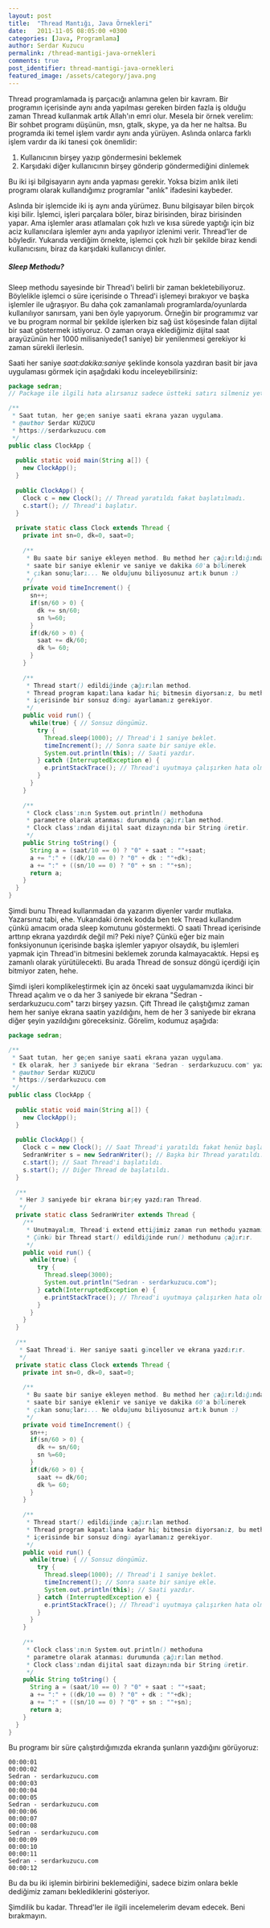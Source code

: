 ```yaml
---
layout: post
title:  "Thread Mantığı, Java Örnekleri"
date:   2011-11-05 08:05:00 +0300
categories: [Java, Programlama]
author: Serdar Kuzucu
permalink: /thread-mantigi-java-ornekleri
comments: true
post_identifier: thread-mantigi-java-ornekleri
featured_image: /assets/category/java.png
---
```


Thread programlamada iş parçacığı anlamına gelen bir kavram.
Bir programın içerisinde aynı anda yapılması gereken birden fazla iş olduğu zaman 
Thread kullanmak artık Allah'ın emri olur. 
Mesela bir örnek verelim: 
Bir sohbet programı düşünün, msn, gtalk, skype, ya da her ne haltsa. 
Bu programda iki temel işlem vardır aynı anda yürüyen. 
Aslında onlarca farklı işlem vardır da iki tanesi çok önemlidir:

<!--more-->

1. Kullanıcının birşey yazıp göndermesini beklemek
2. Karşıdaki diğer kullanıcının birşey gönderip göndermediğini dinlemek

Bu iki işi bilgisayarın aynı anda yapması gerekir.
Yoksa bizim anlık ileti programı olarak kullandığımız programlar "anlık" ifadesini kaybeder.

Aslında bir işlemcide iki iş aynı anda yürümez.
Bunu bilgisayar bilen birçok kişi bilir.
İşlemci, işleri parçalara böler, biraz birisinden, biraz birisinden yapar.
Ama işlemler arası atlamaları çok hızlı ve kısa sürede yaptığı için 
biz aciz kullanıcılara işlemler aynı anda yapılıyor izlenimi verir. 
Thread'ler de böyledir. 
Yukarıda verdiğim örnekte, 
işlemci çok hızlı bir şekilde biraz kendi kullanıcısını, 
biraz da karşıdaki kullanıcıyı dinler.

##### Sleep Methodu?

Sleep methodu sayesinde bir Thread'i belirli bir zaman bekletebiliyoruz.
Böylelikle işlemci o süre içerisinde o Thread'i işlemeyi bırakıyor ve başka işlemler ile uğraşıyor.
Bu daha çok zamanlamalı programlarda/oyunlarda kullanılıyor sanırsam, yani ben öyle yapıyorum.
Örneğin bir programımız var ve bu program normal bir şekilde işlerken
biz sağ üst köşesinde falan dijital bir saat göstermek istiyoruz. 
O zaman oraya eklediğimiz dijital saat arayüzünün her 1000 milisaniyede(1 saniye) bir 
yenilenmesi gerekiyor ki zaman sürekli ilerlesin.

Saati her saniye *saat:dakika:saniye* şeklinde konsola yazdıran 
basit bir java uygulaması görmek için aşağıdaki kodu inceleyebilirsiniz:

```java
package sedran;
// Package ile ilgili hata alırsanız sadece üstteki satırı silmeniz yeterli.

/**
 * Saat tutan, her geçen saniye saati ekrana yazan uygulama.
 * @author Serdar KUZUCU
 * https://serdarkuzucu.com
 */
public class ClockApp {
  
  public static void main(String a[]) {
    new ClockApp();
  }
  
  public ClockApp() {
    Clock c = new Clock(); // Thread yaratıldı fakat başlatılmadı.
    c.start(); // Thread'i başlatır.
  }
  
  private static class Clock extends Thread {
    private int sn=0, dk=0, saat=0;
    
    /**
     * Bu saate bir saniye ekleyen method. Bu method her çağırıldığında
     * saate bir saniye eklenir ve saniye ve dakika 60'a bölünerek
     * çıkan sonuçları... Ne olduğunu biliyosunuz artık bunun :)
     */
    private void timeIncrement() {
      sn++;
      if(sn/60 > 0) {
        dk += sn/60;
        sn %=60;
      }
      if(dk/60 > 0) {
        saat += dk/60;
        dk %= 60; 
      }
    }
    
    /**
     * Thread start() edildiğinde çağırılan method.
     * Thread program kapatılana kadar hiç bitmesin diyorsanız, bu methodun
     * içerisinde bir sonsuz döngü ayarlamanız gerekiyor.
     */
    public void run() {
      while(true) { // Sonsuz döngümüz.
        try {
          Thread.sleep(1000); // Thread'i 1 saniye beklet.
          timeIncrement(); // Sonra saate bir saniye ekle.
          System.out.println(this); // Saati yazdır.
        } catch (InterruptedException e) {
          e.printStackTrace(); // Thread'i uyutmaya çalışırken hata olması durumunda...
        }
      }
    }
    
    /**
     * Clock class'ının System.out.println() methoduna
     * parametre olarak atanması durumunda çağırılan method.
     * Clock class'ından dijital saat dizaynında bir String üretir.
     */
    public String toString() {
      String a = (saat/10 == 0) ? "0" + saat : ""+saat;
      a += ":" + ((dk/10 == 0) ? "0" + dk : ""+dk);
      a += ":" + ((sn/10 == 0) ? "0" + sn : ""+sn);
      return a;
    }
  }
}
```

Şimdi bunu Thread kullanmadan da yazarım diyenler vardır mutlaka.
Yazarsınız tabi, ehe. 
Yukarıdaki örnek kodda ben tek Thread kullandım çünkü amacım orada sleep komutunu göstermekti. 
O saati Thread içerisinde arttırıp ekrana yazdırdık değil mi? 
Peki niye? 
Çünkü eğer biz main fonksiyonunun içerisinde başka işlemler yapıyor olsaydık, 
bu işlemleri yapmak için Thread'in bitmesini beklemek zorunda kalmayacaktık. 
Hepsi eş zamanlı olarak yürütülecekti. 
Bu arada Thread de sonsuz döngü içerdiği için bitmiyor zaten, hehe.

Şimdi işleri komplikeleştirmek için az önceki saat uygulamamızda ikinci bir Thread açalım 
ve o da her 3 saniyede bir ekrana "Sedran - serdarkuzucu.com" tarzı birşey yazsın. 
Çift Thread ile çalıştığımız zaman hem her saniye ekrana saatin yazıldığını, 
hem de her 3 saniyede bir ekrana diğer şeyin yazıldığını göreceksiniz. 
Görelim, kodumuz aşağıda:

```java
package sedran;

/**
 * Saat tutan, her geçen saniye saati ekrana yazan uygulama.
 * Ek olarak, her 3 saniyede bir ekrana "Sedran - serdarkuzucu.com" yazdırır.
 * @author Serdar KUZUCU
 * https://serdarkuzucu.com
 */
public class ClockApp {
  
  public static void main(String a[]) {
    new ClockApp();
  }
  
  public ClockApp() {
    Clock c = new Clock(); // Saat Thread'i yaratıldı fakat henüz başlatılmadı.
    SedranWriter s = new SedranWriter(); // Başka bir Thread yaratıldı. 
    c.start(); // Saat Thread'i başlatıldı.
    s.start(); // Diğer Thread de başlatıldı.
  }
  
  /**
   * Her 3 saniyede bir ekrana birşey yazdıran Thread.
   */
  private static class SedranWriter extends Thread {
    /**
     * Unutmayalım, Thread'i extend ettiğimiz zaman run methodu yazmamız gerekir.
     * Çünkü bir Thread start() edildiğinde run() methodunu çağırır.
     */
    public void run() {
      while(true) {
        try {
          Thread.sleep(3000);
          System.out.println("Sedran - serdarkuzucu.com");
        } catch(InterruptedException e) {
          e.printStackTrace(); // Thread'i uyutmaya çalışırken hata olması durumunda...
        }
      }
    }
  }
  
  /**
   * Saat Thread'i. Her saniye saati günceller ve ekrana yazdırır.
   */
  private static class Clock extends Thread {
    private int sn=0, dk=0, saat=0;
    
    /**
     * Bu saate bir saniye ekleyen method. Bu method her çağırıldığında
     * saate bir saniye eklenir ve saniye ve dakika 60'a bölünerek
     * çıkan sonuçları... Ne olduğunu biliyosunuz artık bunun :)
     */
    private void timeIncrement() {
      sn++;
      if(sn/60 > 0) {
        dk += sn/60;
        sn %=60;
      }
      if(dk/60 > 0) {
        saat += dk/60;
        dk %= 60; 
      }
    }
    
    /**
     * Thread start() edildiğinde çağırılan method.
     * Thread program kapatılana kadar hiç bitmesin diyorsanız, bu methodun
     * içerisinde bir sonsuz döngü ayarlamanız gerekiyor.
     */
    public void run() {
      while(true) { // Sonsuz döngümüz.
        try {
          Thread.sleep(1000); // Thread'i 1 saniye beklet.
          timeIncrement(); // Sonra saate bir saniye ekle.
          System.out.println(this); // Saati yazdır.
        } catch (InterruptedException e) {
          e.printStackTrace(); // Thread'i uyutmaya çalışırken hata olması durumunda...
        }
      }
    }
    
    /**
     * Clock class'ının System.out.println() methoduna
     * parametre olarak atanması durumunda çağırılan method.
     * Clock class'ından dijital saat dizaynında bir String üretir.
     */
    public String toString() {
      String a = (saat/10 == 0) ? "0" + saat : ""+saat;
      a += ":" + ((dk/10 == 0) ? "0" + dk : ""+dk);
      a += ":" + ((sn/10 == 0) ? "0" + sn : ""+sn);
      return a;
    }
  }
}
```

Bu programı bir süre çalıştırdığımızda ekranda şunların yazdığını görüyoruz:

```text
00:00:01
00:00:02
Sedran - serdarkuzucu.com
00:00:03
00:00:04
00:00:05
Sedran - serdarkuzucu.com
00:00:06
00:00:07
00:00:08
Sedran - serdarkuzucu.com
00:00:09
00:00:10
00:00:11
Sedran - serdarkuzucu.com
00:00:12
```

Bu da bu iki işlemin birbirini beklemediğini,
sadece bizim onlara bekle dediğimiz zamanı beklediklerini gösteriyor.

Şimdilik bu kadar.
Thread'ler ile ilgili incelemelerim devam edecek.
Beni bırakmayın.
